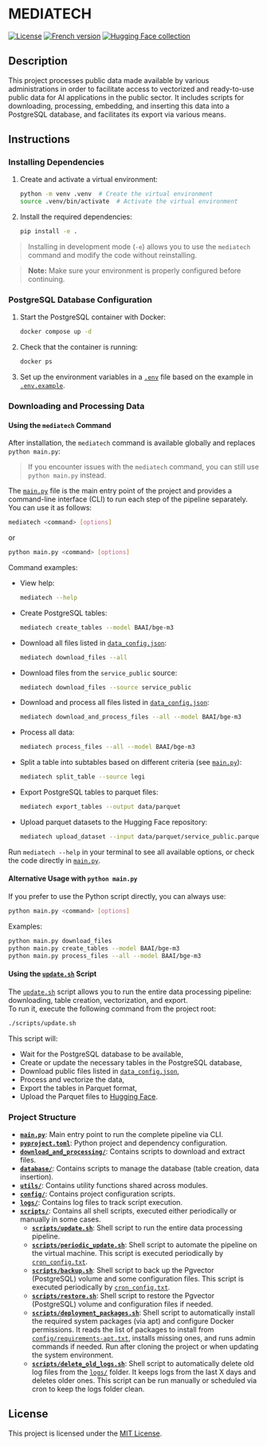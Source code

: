 # MEDIATECH

[![License](https://img.shields.io/github/license/etalab-ia/mediatech?label=licence&color=red)](https://github.com/etalab-ia/mediatech/blob/main/LICENSE)
[![French version](https://img.shields.io/badge/🇫🇷-French%20version-blue)](./docs/README_fr.md)
[![Hugging Face collection](https://img.shields.io/badge/🤗-Hugging%20Face%20collection-yellow)](https://huggingface.co/collections/AgentPublic/mediatech-68309e15729011f49ef505e8)


## Description

This project processes public data made available by various administrations in order to facilitate access to vectorized and ready-to-use public data for AI applications in the public sector.
It includes scripts for downloading, processing, embedding, and inserting this data into a PostgreSQL database, and facilitates its export via various means.

## Instructions

### Installing Dependencies

1. Create and activate a virtual environment:
   ```bash
   python -m venv .venv  # Create the virtual environment
   source .venv/bin/activate  # Activate the virtual environment
   ```

2. Install the required dependencies:
   ```bash
   pip install -e .
   ```

> Installing in development mode (`-e`) allows you to use the `mediatech` command and modify the code without reinstalling.

> **Note:** Make sure your environment is properly configured before continuing.

### PostgreSQL Database Configuration

1. Start the PostgreSQL container with Docker:
   ```bash
   docker compose up -d
   ```

2. Check that the container is running:
   ```bash
   docker ps
   ```

3. Set up the environment variables in a [`.env`](.env) file based on the example in [`.env.example`](.env.example).

### Downloading and Processing Data

#### Using the `mediatech` Command

After installation, the `mediatech` command is available globally and replaces `python main.py`:

> If you encounter issues with the `mediatech` command, you can still use `python main.py` instead.

The [`main.py`](main.py) file is the main entry point of the project and provides a command-line interface (CLI) to run each step of the pipeline separately.  
You can use it as follows:

```bash
mediatech <command> [options]
```
or 

```bash
python main.py <command> [options]
```

Command examples:
- View help:
  ```bash
  mediatech --help
  ```
- Create PostgreSQL tables:  
  ```bash
  mediatech create_tables --model BAAI/bge-m3
  ```
- Download all files listed in [`data_config.json`](config/data_config.json):  
  ```bash
  mediatech download_files --all
  ```
- Download files from the `service_public` source:  
  ```bash
  mediatech download_files --source service_public
  ```
- Download and process all files listed in [`data_config.json`](config/data_config.json):  
  ```bash
  mediatech download_and_process_files --all --model BAAI/bge-m3
  ```
- Process all data:  
  ```bash
  mediatech process_files --all --model BAAI/bge-m3
  ```
- Split a table into subtables based on different criteria (see [`main.py`](main.py)):  
  ```bash
  mediatech split_table --source legi
  ```
- Export PostgreSQL tables to parquet files:  
  ```bash
  mediatech export_tables --output data/parquet
  ```
- Upload parquet datasets to the Hugging Face repository:
  ```bash
  mediatech upload_dataset --input data/parquet/service_public.parquet --dataset-name service-public
  ```


Run `mediatech --help` in your terminal to see all available options, or check the code directly in [`main.py`](main.py).


#### Alternative Usage with `python main.py`

If you prefer to use the Python script directly, you can always use:

```bash
python main.py <command> [options]
```

Examples:
```bash
python main.py download_files
python main.py create_tables --model BAAI/bge-m3
python main.py process_files --all --model BAAI/bge-m3
```
#### Using the [`update.sh`](update.sh) Script

The [`update.sh`](update.sh) script allows you to run the entire data processing pipeline: downloading, table creation, vectorization, and export.  
To run it, execute the following command from the project root:

```bash
./scripts/update.sh
```

This script will:
- Wait for the PostgreSQL database to be available,
- Create or update the necessary tables in the PostgreSQL database,
- Download public files listed in [`data_config.json`](config/data_config.json),
- Process and vectorize the data,
- Export the tables in Parquet format,
- Upload the Parquet files to [Hugging Face](https://huggingface.co/AgentPublic).

### Project Structure

- **[`main.py`](main.py)**: Main entry point to run the complete pipeline via CLI.
- **[`pyproject.toml`](pyproject.toml)**: Python project and dependency configuration.
- **[`download_and_processing/`](download_and_processing/)**: Contains scripts to download and extract files.
- **[`database/`](database/)**: Contains scripts to manage the database (table creation, data insertion).
- **[`utils/`](utils/)**: Contains utility functions shared across modules.
- **[`config/`](config/)**: Contains project configuration scripts.
- **[`logs/`](logs/)**: Contains log files to track script execution.
- **[`scripts/`](scripts/)**: Contains all shell scripts, executed either periodically or manually in some cases.
  - **[`scripts/update.sh`](scripts/update.sh)**: Shell script to run the entire data processing pipeline.
  - **[`scripts/periodic_update.sh`](scripts/periodic_update.sh)**: Shell script to automate the pipeline on the virtual machine. This script is executed periodically by [`cron_config.txt`](cron_config.txt).
  - **[`scripts/backup.sh`](scripts/backup.sh)**: Shell script to back up the Pgvector (PostgreSQL) volume and some configuration files. This script is executed periodically by [`cron_config.txt`](cron_config.txt).
  - **[`scripts/restore.sh`](scripts/restore.sh)**: Shell script to restore the Pgvector (PostgreSQL) volume and configuration files if needed.
  - **[`scripts/deployment_packages.sh`](scripts/deployment_packages.sh)**: Shell script to automatically install the required system packages (via apt) and configure Docker permissions. It reads the list of packages to install from [`config/requirements-apt.txt`](config/requirements-apt.txt), installs missing ones, and runs admin commands if needed. Run after cloning the project or when updating the system environment.
  - **[`scripts/delete_old_logs.sh`](scripts/delete_old_logs.sh)**: Shell script to automatically delete old log files from the [`logs/`](logs/) folder. It keeps logs from the last X days and deletes older ones. This script can be run manually or scheduled via cron to keep the logs folder clean.

## License

This project is licensed under the [MIT License](./LICENSE).